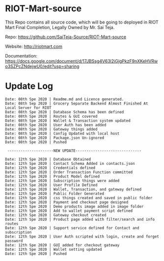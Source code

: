 # RIOT-Mart-source

This Repo contains all source code, which will be going to deployed in RIOT Mart Final Completion, Legally Owned by Mr. Sai Teja.

Repo: https://github.com/SaiTeja-Source/RIOT-Mart-source

Website: http://riotmart.com

Documentation: https://docs.google.com/document/d/17JBSsg4V63l2iGjgPkzF9nXKeHVRwo3SZPcZNdejwU0/edit?usp=sharing

# Update Log
```
Date: 08th Spe 2020 | Readme.md and Licence generated.
Date: 08th Sep 2020 | Grocery Separate Backend Almost Finished At Local Server for RIOT
Date: 08th Spe 2020 | Database Schema has been defined
Date: 08th Spe 2020 | Routes & GUI covered
Date: 08th Spe 2020 | Wallet & Transaction system updated
Date: 08th Spe 2020 | User Auth has been added
Date: 08th Spe 2020 | Gateway things added
Date: 08th Spe 2020 | Config Updated with local host
Date: 08th Spe 2020 | Package.json Un-ignored
Date: 08th Spe 2020 | Pushed

 ---------------------NEW UPDATE------------------------------
 
Date: 12th Spe 2020 | Database Obtained
Date: 12th Spe 2020 | Contact Schema Added in contacts.json
Date: 12th Spe 2020 | Credentials defined
Date: 12th Spe 2020 | Order Transaction Function committed
Date: 12th Spe 2020 | Product Model defined
Date: 12th Spe 2020 | Subscription things were added
Date: 12th Spe 2020 | User Profile Defined
Date: 12th Spe 2020 | Wallet, Transaction, and gateway defined
Date: 12th Spe 2020 | Public Folder Generated
Date: 12th Spe 2020 | css things created and saved in public folder
Date: 12th Spe 2020 | Payment and checkout page designed
Date: 12th Spe 2020 | Demo products image added in image folder
Date: 12th Spe 2020 | Add to wallet payment script defined
Date: 12th Spe 2020 | Gateway checkout created
Date: 12th Spe 2020 | Product page added with filter/search and info routes
Date: 12th Spe 2020 | Support service defined for Contact and subscription
Date: 12th Spe 2020 | User Auth scripted with login, create and forget password
Date: 12th Spe 2020 | GUI added for checkout gateway
Date: 12th Spe 2020 | Wallet setting updated
Date: 12th Spe 2020 | Pushed


```


